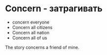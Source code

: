 # Concern - затрагивать

- concern everyone
- Concern all citizens
- Concern all nation
- Concern all of us

The story concerns a friend of mine.
